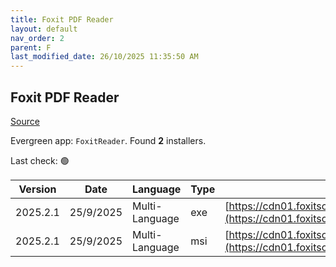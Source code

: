 ```yaml
---
title: Foxit PDF Reader
layout: default
nav_order: 2
parent: F
last_modified_date: 26/10/2025 11:35:50 AM
---
```


## Foxit PDF Reader

[Source](https://www.foxitsoftware.com/pdf-reader/)

Evergreen app: `FoxitReader`. Found **2** installers.

Last check: 🟢

| Version  | Date      | Language       | Type | URI                                                                                                                                                                                                                                  |
| -------- | --------- | -------------- | ---- | ------------------------------------------------------------------------------------------------------------------------------------------------------------------------------------------------------------------------------------ |
| 2025.2.1 | 25/9/2025 | Multi-Language | exe  | [https://cdn01.foxitsoftware.com/product/reader/desktop/win/2025.2.1/FoxitPDFReader202521_L10N_Setup_Prom_x64.exe](https://cdn01.foxitsoftware.com/product/reader/desktop/win/2025.2.1/FoxitPDFReader202521_L10N_Setup_Prom_x64.exe) |
| 2025.2.1 | 25/9/2025 | Multi-Language | msi  | [https://cdn01.foxitsoftware.com/product/reader/desktop/win/2025.1.0/FoxitPDFReader20251_L10N_Setup.msi](https://cdn01.foxitsoftware.com/product/reader/desktop/win/2025.1.0/FoxitPDFReader20251_L10N_Setup.msi)                     |
